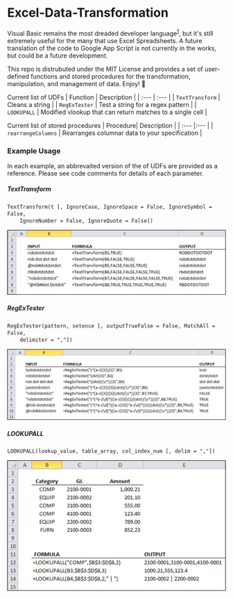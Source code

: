 # Excel-Data-Transformation

Visual Basic remains the most dreaded developer language<sup>[1]</sup>, but it's still extremely useful for the many that use Excel Spreadsheets. A future translation of the code to Google App Script is not currently in the works, but could be a future development.

This repo is distrubuted under the MIT License and provides a set of user-defined functions and stored procedures for the transformation, manipulation, and management of data. Enjoy! :punch:

Current list of UDFs
| Function | Description |
| :--- | :--- |
| `TextTransform` | Cleans a string |
| `RegExTester` | Test a string for a regex pattern |
| `LOOKUPALL` | Modified vlookup that can return matches to a single cell |

Current list of stored procedures
| Procedure| Description |
| :--- |:--- |
| `rearrangeColumns` | Rearranges columnar data to your specification |

### Example Usage
In each example, an abbrevaited version of the of UDFs are provided as a reference. Please see code comments for details of each parameter.

##### TextTransform
```
TextTransform(t [, IgnoreCase, IgnoreSpace = False, IgnoreSymbol = False,
	IgnoreNumber = False, IgnoreQuote = False])
```
![Sample usage image for TextTransform](/img/TextTransform.jpg)

##### RegExTester
```
RegExTester(pattern, setence [, outputTrueFalse = False, MatchAll = False,
	delimiter = ","])
```
![Sample usage image for RegExTester](/img/RegExTester.jpg)

##### LOOKUPALL
```
LOOKUPALL(lookup_value, table_array, col_index_num [, delim = ","])
```
![Sample usage image for LOOKUPALL](/img/LOOKUPALL.jpg)

[1]: http://stackoverflow.com/research/developer-survey-2016#technology-most-loved-dreaded-and-wanted
